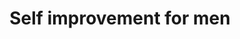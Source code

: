 ---
category: self-improvement-for-men
title: Self improvement for men
description: >-
  This is where you learn how to become a better man. I'm not the best, but I've
  been through the worst and come out better. Let me show you how.
hero:
  label:
  heading:
  text_markdown:
page_blocks:
  - _id: posts_relevant
---